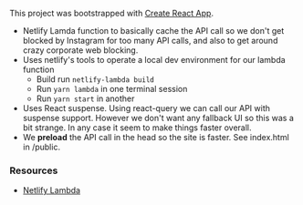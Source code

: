 This project was bootstrapped with [Create React App](https://github.com/facebook/create-react-app).

* Netlify Lamda function to basically cache the API call so we don't get blocked by Instagram for too many API calls, and also to get around crazy corporate web blocking.
* Uses netlify's tools to operate a local dev environment for our lambda function
  * Build run `netlify-lambda build`
  * Run `yarn lambda` in one terminal session
  * Run `yarn start` in another
* Uses React suspense. Using react-query we can call our API with suspense support.  However we don't want any fallback UI so this was a bit strange.  In any case it seem to make things faster overall.
* We **preload** the API call in the head so the site is faster.  See index.html in /public.

### Resources

* [Netlify Lambda](https://github.com/netlify/netlify-lambda)
